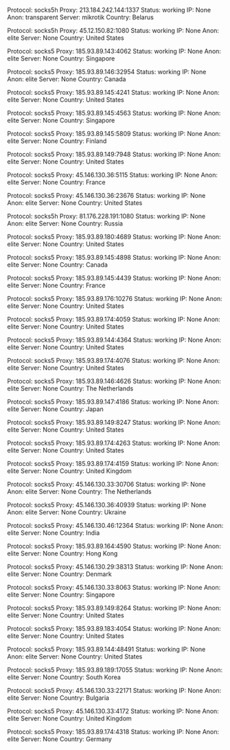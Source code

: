 Protocol: socks5h
Proxy: 213.184.242.144:1337
Status: working
IP: None
Anon: transparent
Server: mikrotik
Country: Belarus

Protocol: socks5h
Proxy: 45.12.150.82:1080
Status: working
IP: None
Anon: elite
Server: None
Country: United States

Protocol: socks5
Proxy: 185.93.89.143:4062
Status: working
IP: None
Anon: elite
Server: None
Country: Singapore

Protocol: socks5
Proxy: 185.93.89.146:32954
Status: working
IP: None
Anon: elite
Server: None
Country: Canada

Protocol: socks5
Proxy: 185.93.89.145:4241
Status: working
IP: None
Anon: elite
Server: None
Country: United States

Protocol: socks5
Proxy: 185.93.89.145:4563
Status: working
IP: None
Anon: elite
Server: None
Country: Singapore

Protocol: socks5
Proxy: 185.93.89.145:5809
Status: working
IP: None
Anon: elite
Server: None
Country: Finland

Protocol: socks5
Proxy: 185.93.89.149:7948
Status: working
IP: None
Anon: elite
Server: None
Country: United States

Protocol: socks5
Proxy: 45.146.130.36:5115
Status: working
IP: None
Anon: elite
Server: None
Country: France

Protocol: socks5
Proxy: 45.146.130.36:23676
Status: working
IP: None
Anon: elite
Server: None
Country: United States

Protocol: socks5h
Proxy: 81.176.228.191:1080
Status: working
IP: None
Anon: elite
Server: None
Country: Russia

Protocol: socks5
Proxy: 185.93.89.180:4689
Status: working
IP: None
Anon: elite
Server: None
Country: United States

Protocol: socks5
Proxy: 185.93.89.145:4898
Status: working
IP: None
Anon: elite
Server: None
Country: Canada

Protocol: socks5
Proxy: 185.93.89.145:4439
Status: working
IP: None
Anon: elite
Server: None
Country: France

Protocol: socks5
Proxy: 185.93.89.176:10276
Status: working
IP: None
Anon: elite
Server: None
Country: United States

Protocol: socks5
Proxy: 185.93.89.174:4059
Status: working
IP: None
Anon: elite
Server: None
Country: United States

Protocol: socks5
Proxy: 185.93.89.144:4364
Status: working
IP: None
Anon: elite
Server: None
Country: United States

Protocol: socks5
Proxy: 185.93.89.174:4076
Status: working
IP: None
Anon: elite
Server: None
Country: United States

Protocol: socks5
Proxy: 185.93.89.146:4626
Status: working
IP: None
Anon: elite
Server: None
Country: The Netherlands

Protocol: socks5
Proxy: 185.93.89.147:4186
Status: working
IP: None
Anon: elite
Server: None
Country: Japan

Protocol: socks5
Proxy: 185.93.89.149:8247
Status: working
IP: None
Anon: elite
Server: None
Country: United States

Protocol: socks5
Proxy: 185.93.89.174:4263
Status: working
IP: None
Anon: elite
Server: None
Country: United States

Protocol: socks5
Proxy: 185.93.89.174:4159
Status: working
IP: None
Anon: elite
Server: None
Country: United Kingdom

Protocol: socks5
Proxy: 45.146.130.33:30706
Status: working
IP: None
Anon: elite
Server: None
Country: The Netherlands

Protocol: socks5
Proxy: 45.146.130.36:40939
Status: working
IP: None
Anon: elite
Server: None
Country: Ukraine

Protocol: socks5
Proxy: 45.146.130.46:12364
Status: working
IP: None
Anon: elite
Server: None
Country: India

Protocol: socks5
Proxy: 185.93.89.164:4590
Status: working
IP: None
Anon: elite
Server: None
Country: Hong Kong

Protocol: socks5
Proxy: 45.146.130.29:38313
Status: working
IP: None
Anon: elite
Server: None
Country: Denmark

Protocol: socks5
Proxy: 45.146.130.33:8063
Status: working
IP: None
Anon: elite
Server: None
Country: Singapore

Protocol: socks5
Proxy: 185.93.89.149:8264
Status: working
IP: None
Anon: elite
Server: None
Country: United States

Protocol: socks5
Proxy: 185.93.89.183:4054
Status: working
IP: None
Anon: elite
Server: None
Country: United States

Protocol: socks5
Proxy: 185.93.89.144:48491
Status: working
IP: None
Anon: elite
Server: None
Country: United States

Protocol: socks5
Proxy: 185.93.89.189:17055
Status: working
IP: None
Anon: elite
Server: None
Country: South Korea

Protocol: socks5
Proxy: 45.146.130.33:22171
Status: working
IP: None
Anon: elite
Server: None
Country: Bulgaria

Protocol: socks5
Proxy: 45.146.130.33:4172
Status: working
IP: None
Anon: elite
Server: None
Country: United Kingdom

Protocol: socks5
Proxy: 185.93.89.174:4318
Status: working
IP: None
Anon: elite
Server: None
Country: Germany

